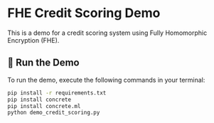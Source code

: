 # FHE Credit Scoring Demo

This is a demo for a credit scoring system using Fully Homomorphic Encryption (FHE).

## 🚀 Run the Demo

To run the demo, execute the following commands in your terminal:

```bash
pip install -r requirements.txt
pip install concrete
pip install concrete.ml
python demo_credit_scoring.py
